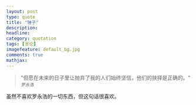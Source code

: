 ```yaml
---
layout: post
type: quote
title: "锤子"
description: 
headline: 
category: quotation
tags: [言论]
imagefeature: default_bg.jpg
comments: true
mathjax: 
---
```

>&quot;但愿在未来的日子里让抛弃了我的人们始终坚信，他们的抉择是正确的。&quot;
><small><cite title="罗永浩">罗永浩</cite></small>

虽然不喜欢罗永浩的一切东西，但这句话很喜欢。
